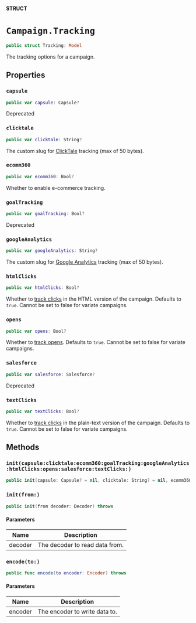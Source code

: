 **STRUCT**

# `Campaign.Tracking`

```swift
public struct Tracking: Model
```

The tracking options for a campaign.

## Properties
### `capsule`

```swift
public var capsule: Capsule?
```

Deprecated

### `clicktale`

```swift
public var clicktale: String?
```

The custom slug for [ClickTale](https://mailchimp.com/help/additional-tracking-options-for-campaigns/) tracking (max of 50 bytes).

### `ecomm360`

```swift
public var ecomm360: Bool?
```

Whether to enable e-commerce tracking.

### `goalTracking`

```swift
public var goalTracking: Bool?
```

Deprecated

### `googleAnalytics`

```swift
public var googleAnalytics: String?
```

The custom slug for [Google Analytics](https://mailchimp.com/help/integrate-google-analytics-with-mailchimp/) tracking (max of 50 bytes).

### `htmlClicks`

```swift
public var htmlClicks: Bool?
```

Whether to [track clicks](https://mailchimp.com/help/enable-and-view-click-tracking/) in the HTML version of the campaign. Defaults to `true`. Cannot be set to false for variate campaigns.

### `opens`

```swift
public var opens: Bool?
```

Whether to [track opens](https://mailchimp.com/help/about-open-tracking/). Defaults to `true`. Cannot be set to false for variate campaigns.

### `salesforce`

```swift
public var salesforce: Salesforce?
```

Deprecated

### `textClicks`

```swift
public var textClicks: Bool?
```

Whether to [track clicks](https://mailchimp.com/help/enable-and-view-click-tracking/) in the plain-text version of the campaign. Defaults to `true`. Cannot be set to false for variate campaigns.

## Methods
### `init(capsule:clicktale:ecomm360:goalTracking:googleAnalytics:htmlClicks:opens:salesforce:textClicks:)`

```swift
public init(capsule: Capsule? = nil, clicktale: String? = nil, ecomm360: Bool? = nil, goalTracking: Bool? = nil, googleAnalytics: String? = nil, htmlClicks: Bool? = nil, opens: Bool? = nil, salesforce: Salesforce? = nil, textClicks: Bool? = nil)
```

### `init(from:)`

```swift
public init(from decoder: Decoder) throws
```

#### Parameters

| Name | Description |
| ---- | ----------- |
| decoder | The decoder to read data from. |

### `encode(to:)`

```swift
public func encode(to encoder: Encoder) throws
```

#### Parameters

| Name | Description |
| ---- | ----------- |
| encoder | The encoder to write data to. |